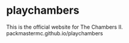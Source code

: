# playchambers
This is the official website for The Chambers II.
packmastermc.github.io/playchambers
